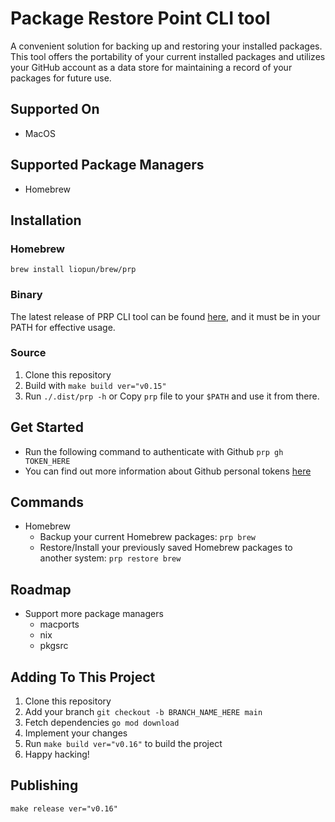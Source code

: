 # Package Restore Point CLI tool
A convenient solution for backing up and restoring your installed packages. This tool offers the portability of your current installed packages and utilizes your GitHub account as a data store for maintaining a record of your packages for future use.

## Supported On
- MacOS

## Supported Package Managers
- Homebrew

## Installation
### Homebrew
`brew install liopun/brew/prp`

### Binary
The latest release of PRP CLI tool can be found [here](https://github.com/Liopun/prp/releases), and it must be in your PATH for effective usage.

### Source
1. Clone this repository
2. Build with `make build ver="v0.15"`
3. Run `./.dist/prp -h` or Copy `prp` file to your `$PATH` and use it from there.

## Get Started
- Run the following command to authenticate with Github `prp gh TOKEN_HERE`
- You can find out more information about Github personal tokens [here](https://docs.github.com/en/authentication/keeping-your-account-and-data-secure/creating-a-personal-access-token)

## Commands
- Homebrew
    - Backup your current Homebrew packages: `prp brew`
    - Restore/Install your previously saved Homebrew packages to another system: `prp restore brew`

## Roadmap
- Support more package managers
    - macports
    - nix
    - pkgsrc

## Adding To This Project
1. Clone this repository
2. Add your branch `git checkout -b BRANCH_NAME_HERE main`
3. Fetch dependencies `go mod download`
4. Implement your changes
5. Run `make build ver="v0.16"` to build the project
6. Happy hacking!

## Publishing
`make release ver="v0.16"`